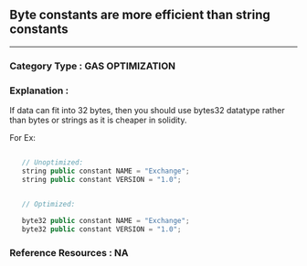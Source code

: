 ##  Byte constants are more efficient than string constants


---

### **Category Type** : GAS OPTIMIZATION


### **Explanation** : 

If data can fit into 32 bytes, then you should use bytes32 datatype rather than bytes or strings as it is cheaper in solidity.
   
   For Ex:

```javascript

   // Unoptimized:
   string public constant NAME = "Exchange";
   string public constant VERSION = "1.0";


   // Optimized:
   
   byte32 public constant NAME = "Exchange";
   byte32 public constant VERSION = "1.0";

```



### **Reference Resources** : NA


